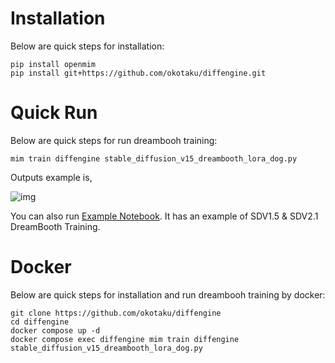 # Installation

Below are quick steps for installation:

```
pip install openmim
pip install git+https://github.com/okotaku/diffengine.git
```

# Quick Run

Below are quick steps for run dreambooh training:

```
mim train diffengine stable_diffusion_v15_dreambooth_lora_dog.py
```

Outputs example is,

![img](https://github.com/okotaku/diffengine/assets/24734142/e4576779-e05f-42d0-a709-d6481eea87a9)

You can also run [Example Notebook](../../examples/example-dreambooth.ipynb). It has an example of SDV1.5 & SDV2.1 DreamBooth Training.

# Docker

Below are quick steps for installation and run dreambooh training by docker:

```
git clone https://github.com/okotaku/diffengine
cd diffengine
docker compose up -d
docker compose exec diffengine mim train diffengine stable_diffusion_v15_dreambooth_lora_dog.py
```
